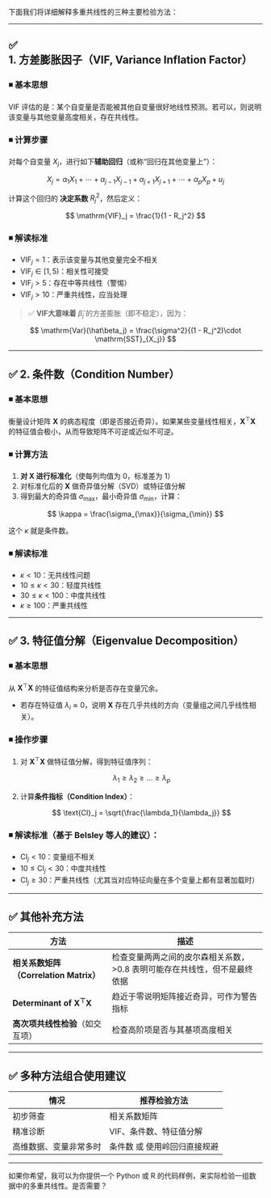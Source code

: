 下面我们将详细解释多重共线性的三种主要检验方法：

---

## ✅ **1. 方差膨胀因子（VIF, Variance Inflation Factor）**

### ◾ 基本思想

VIF 评估的是：某个自变量是否能被其他自变量很好地线性预测。若可以，则说明该变量与其他变量高度相关，存在共线性。

### ◾ 计算步骤

对每个自变量 $X_j$，进行如下**辅助回归**（或称“回归在其他变量上”）：

$$
X_j = \alpha_1 X_1 + \cdots + \alpha_{j-1} X_{j-1} + \alpha_{j+1} X_{j+1} + \cdots + \alpha_p X_p + u_j
$$

计算这个回归的 **决定系数** $R_j^2$，然后定义：

$$
\mathrm{VIF}_j = \frac{1}{1 - R_j^2}
$$

### ◾ 解读标准

* $\mathrm{VIF}_j = 1$：表示该变量与其他变量完全不相关
* $\mathrm{VIF}_j \in [1,5)$：相关性可接受
* $\mathrm{VIF}_j > 5$：存在中等共线性（警惕）
* $\mathrm{VIF}_j > 10$：严重共线性，应当处理

> ✅ **VIF大意味着** $\hat\beta_j$ 的方差膨胀（即不稳定），因为：

$$
\mathrm{Var}(\hat\beta_j) = \frac{\sigma^2}{(1 - R_j^2)\cdot \mathrm{SST}_{X_j}}
$$

---

## ✅ **2. 条件数（Condition Number）**

### ◾ 基本思想

衡量设计矩阵 $\mathbf{X}$ 的病态程度（即是否接近奇异）。如果某些变量线性相关，$\mathbf{X}^\top\mathbf{X}$ 的特征值会极小，从而导致矩阵不可逆或近似不可逆。

### ◾ 计算方法

1. **对 X 进行标准化**（使每列均值为 0，标准差为 1）
2. 对标准化后的 $\mathbf{X}$ 做奇异值分解（SVD）或特征值分解
3. 得到最大的奇异值 $\sigma_{\max}$，最小奇异值 $\sigma_{\min}$，计算：

$$
\kappa = \frac{\sigma_{\max}}{\sigma_{\min}}
$$

这个 $\kappa$ 就是条件数。

### ◾ 解读标准

* $\kappa < 10$：无共线性问题
* $10 \leq \kappa < 30$：轻度共线性
* $30 \leq \kappa < 100$：中度共线性
* $\kappa \geq 100$：严重共线性

---

## ✅ **3. 特征值分解（Eigenvalue Decomposition）**

### ◾ 基本思想

从 $\mathbf{X}^\top\mathbf{X}$ 的特征值结构来分析是否存在变量冗余。

* 若存在特征值 $\lambda_i \approx 0$，说明 $\mathbf{X}$ 存在几乎共线的方向（变量组之间几乎线性相关）。

### ◾ 操作步骤

1. 对 $\mathbf{X}^\top \mathbf{X}$ 做特征值分解，得到特征值序列：

   $$
   \lambda_1 \geq \lambda_2 \geq \dots \geq \lambda_p
   $$
2. 计算**条件指标（Condition Index）**：

   $$
   \text{CI}_j = \sqrt{\frac{\lambda_1}{\lambda_j}}
   $$

### ◾ 解读标准（基于 Belsley 等人的建议）：

* $\text{CI}_j < 10$：变量组不相关
* $10 \leq \text{CI}_j < 30$：中度共线性
* $\text{CI}_j \geq 30$：严重共线性（尤其当对应特征向量在多个变量上都有显著加载时）

---

## ✅ 其他补充方法

| 方法                                             | 描述                                      |
| ---------------------------------------------- | --------------------------------------- |
| **相关系数矩阵（Correlation Matrix）**                 | 检查变量两两之间的皮尔森相关系数，>0.8 表明可能存在共线性，但不是最终依据 |
| **Determinant of $\mathbf{X}^\top\mathbf{X}$** | 趋近于零说明矩阵接近奇异，可作为警告指标                    |
| **高次项共线性检验**（如交互项）                             | 检查高阶项是否与其基项高度相关                         |

---

## ✅ 多种方法组合使用建议

| 情况          | 推荐检验方法          |
| ----------- | --------------- |
| 初步筛查        | 相关系数矩阵          |
| 精准诊断        | VIF、条件数、特征值分解   |
| 高维数据、变量非常多时 | 条件数 或 使用岭回归直接规避 |

---

如果你希望，我可以为你提供一个 Python 或 R 的代码样例，来实际检验一组数据中的多重共线性。是否需要？
